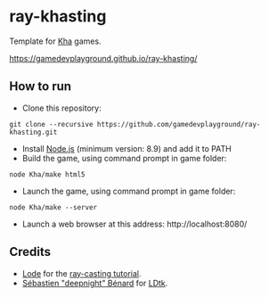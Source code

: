 # ray-khasting

Template for [Kha](http://kha.tech/) games.

https://gamedevplayground.github.io/ray-khasting/

## How to run

* Clone this repository:

```
git clone --recursive https://github.com/gamedevplayground/ray-khasting.git
```

* Install [Node.js](https://nodejs.org/) (minimum version: 8.9) and add it to PATH
* Build the game, using command prompt in game folder:

```
node Kha/make html5
```

* Launch the game, using command prompt in game folder:

```
node Kha/make --server
```

* Launch a web browser at this address: http://localhost:8080/

## Credits
* [Lode](https://lodev.org/) for the [ray-casting tutorial](https://lodev.org/cgtutor/raycasting.html).
* [Sébastien "deepnight" Bénard](https://deepnight.net/) for [LDtk](https://ldtk.io).
